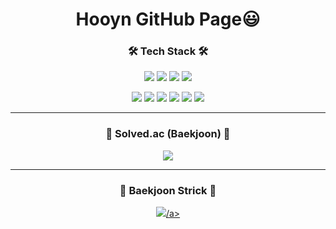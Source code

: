 <h1 align="center"> Hooyn GitHub Page😃 </h1>

<h3 align="center"> 🛠 Tech Stack 🛠 </h3>
<div align="center">
  <img src="https://img.shields.io/badge/Java-007396?style=flat-square&logo=Java&logoColor=white"/></a>
  <img src="https://img.shields.io/badge/C++-00899C?style=flat-square&logo=C%2B%2B&logoColor=white"/></a>
  <img src="https://img.shields.io/badge/C-A8B9CC?style=flat-square&logo=C&logoColor=white"/></a>
  <img src="https://img.shields.io/badge/JavaScript-F7DF1E?style=flat-square&logo=JavaScript&logoColor=white"/></a>
  <p></p>
  <img src="https://img.shields.io/badge/Node.js-339933?style=flat-square&logo=Node.js&logoColor=white"/></a>
  <img src="https://img.shields.io/badge/Spring-6DB33F?style=flat-square&logo=Spring&logoColor=white"/></a>
  <img src="https://img.shields.io/badge/Spring Boot-6DB33F?style=flat-square&logo=Spring Boot&logoColor=white"/></a>
  <img src="https://img.shields.io/badge/MySQL-4479A1?style=flat-square&logo=MySQL&logoColor=white"/></a>
  <img src="https://img.shields.io/badge/Amazon AWS-232F3E?style=flat-square&logo=Amazon AWS&logoColor=white"/></a>
  <img src="https://img.shields.io/badge/IntelliJ IDEA-000000?style=flat-square&logo=IntelliJ IDEA&logoColor=white"/></a>
  
</div>
<hr>
<h3 align="center">📎 Solved.ac (Baekjoon) 📎</h3>
<div align="center">
  <a href="https://solved.ac/profile/hooyn_industry"><img src="http://mazassumnida.wtf/api/v2/generate_badge?boj=hooyn_industry"/></a>
</div>
<hr>
<h3 align="center">📎 Baekjoon Strick 📎</h3>
<div align="center">
  <a href="https://solved.ac/profile/hooyn_industry"><img src="http://mazandi.herokuapp.com/api?handle=hooyn_industry&theme=warm"/>/a>
</div>
